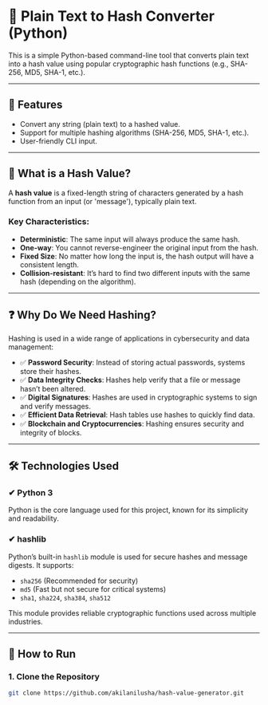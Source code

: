 # 🔐 Plain Text to Hash Converter (Python)

This is a simple Python-based command-line tool that converts plain text into a hash value using popular cryptographic hash functions (e.g., SHA-256, MD5, SHA-1, etc.).

---

## 📌 Features

- Convert any string (plain text) to a hashed value.
- Support for multiple hashing algorithms (SHA-256, MD5, SHA-1, etc.).
- User-friendly CLI input.

---

## 🧠 What is a Hash Value?

A **hash value** is a fixed-length string of characters generated by a hash function from an input (or 'message'), typically plain text.

### Key Characteristics:
- **Deterministic**: The same input will always produce the same hash.
- **One-way**: You cannot reverse-engineer the original input from the hash.
- **Fixed Size**: No matter how long the input is, the hash output will have a consistent length.
- **Collision-resistant**: It’s hard to find two different inputs with the same hash (depending on the algorithm).

---

## ❓ Why Do We Need Hashing?

Hashing is used in a wide range of applications in cybersecurity and data management:

- ✅ **Password Security**: Instead of storing actual passwords, systems store their hashes.
- ✅ **Data Integrity Checks**: Hashes help verify that a file or message hasn’t been altered.
- ✅ **Digital Signatures**: Hashes are used in cryptographic systems to sign and verify messages.
- ✅ **Efficient Data Retrieval**: Hash tables use hashes to quickly find data.
- ✅ **Blockchain and Cryptocurrencies**: Hashing ensures security and integrity of blocks.

---

## 🛠 Technologies Used

### ✔ Python 3
Python is the core language used for this project, known for its simplicity and readability.

### ✔ hashlib
Python’s built-in `hashlib` module is used for secure hashes and message digests. It supports:
- `sha256` (Recommended for security)
- `md5` (Fast but not secure for critical systems)
- `sha1`, `sha224`, `sha384`, `sha512`

This module provides reliable cryptographic functions used across multiple industries.

---

## 🚀 How to Run

### 1. Clone the Repository
```bash
git clone https://github.com/akilanilusha/hash-value-generator.git
